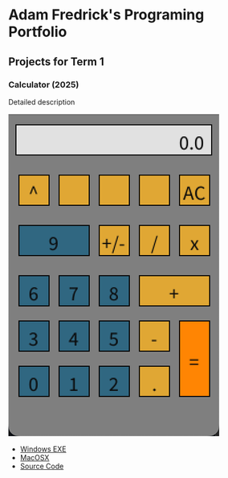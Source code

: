 # Adam Fredrick's Programing Portfolio

## Projects for Term 1

### Calculator (2025)

Detailed description

![Running Calculator](https://github.com/adamfredrick/portfolio/blob/main/images/calc.png?raw=true)

* [Windows EXE]()
* [MacOSX](https://github.com/adamfredrick/portfolio/blob/main/src/Calculator/macos-aarch64.zip)
* [Source Code](https://github.com/adamfredrick/portfolio/tree/main/src/Calculator)
